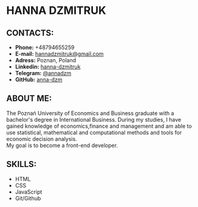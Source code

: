 # HANNA DZMITRUK

## CONTACTS:

- **Phone:** +48794655259
- **E-mail:** hannadzmitruk@gmail.com
- **Adress:** Poznan, Poland
- **Linkedin:** [hanna-dzmitruk](https://www.linkedin.com/in/hanna-dzmitruk/)
- **Telegram:** [@annadzm](https://t.me/annadzm)
- **GitHub:** [anna-dzm](https://github.com/anna-dzm)

## ABOUT ME:
The Poznań University of Economics and Business graduate with a bachelor's degree in International Business. During my studies, I have gained knowledge of economics,finance and management and am able to use statistical, mathematical and computational methods and tools for economic decision analysis.\
My goal is to become a front-end developer.

## SKILLS:
- HTML
- CSS
- JavaScript
- Git/Github
